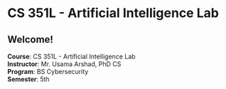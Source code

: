 # CS 351L - Artificial Intelligence Lab

## Welcome!

**Course**: CS 351L - Artificial Intelligence Lab  
**Instructor**: Mr. Usama Arshad, PhD CS  
**Program**: BS Cybersecurity  
**Semester**: 5th
